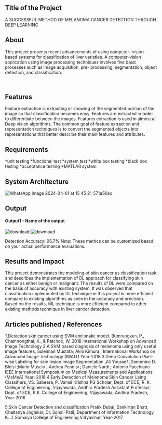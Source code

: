 ## Title of the Project
A SUCCESSFUL METHOD OF MELANOMA CANCER DETECTION THROUGH DEEP LEARNING​

## About
<!--Detailed Description about the project-->
This project presents recent advancements of using computer- vision based systems for classification of liver varieties. A computer-vision application using image processing techniques involves five basic processes such as image acquisition, pre- processing, segmentation, object detection, and classification. ​

​

## Features
Feature extraction is extracting or showing of the segmented portion of the image so that classification becomes easy. Features are extracted in order to differentiate between the images. Features extraction is used in almost all Deep vision algorithms. The common goal of feature extraction and representation techniques is to convert the segmented objects into representations that better describe their main features and attributes.


## Requirements
*unit testing
*functional test
*system test
*white box testing
*black box testing
*acceptance testing
*MATLAB system

## System Architecture
<!--Embed the system architecture diagram as shown below-->

![WhatsApp Image 2024-04-01 at 15 45 21_571a50ec](https://github.com/Stvaishu/Projectwork2/assets/115445011/cc4d48d3-63d4-4f88-b363-d54b9a108280)


## Output

<!--Embed the Output picture at respective places as shown below as shown below-->
#### Output1 - Name of the output
![download](https://github.com/Stvaishu/Projectwork2/assets/115445011/2d6cfc45-3d73-49ea-965f-e69b8aa4872b)
![download](https://github.com/Stvaishu/Projectwork2/assets/115445011/06b9bda7-ffe8-4f42-876b-fea0f4d6ff53)



Detection Accuracy: 96.7%
Note: These metrics can be customized based on your actual performance evaluations.


## Results and Impact
This project demonstrates the modeling of skin cancer as classification task and describes the implementation of DL approach for classifying skin cancer as either benign or malignant. The results of DL were compared on the basis of accuracy with existing system. It was observed that classification implemented by DL technique in this project is more efficient compare to existing algorithms as seen in the accuracy and precision. Based on the results, ML technique is more efficient compared to other existing methods technique in liver cancer detection.


## Articles published / References
1.Detection skin cancer using SVM and snake model. Bumrungkun, P., Chamnongthai, K., & Patchoo, W. 2018 International Workshop on Advanced Image Technology
2.A SVM based diagnosis of melanoma using only useful image features, Suleiman Mustafa; Akio Kimura , International Workshop on Advanced Image Technology (IWAIT) Year-2018
3.Deep Convolution Pixel-wise Labeling for skin lesion Image Segmentation ,Ali Youssef ;Domenico D. Bloisi ;Mario Muscio ; Andrea Pennisi ; Daniele Nardi ; Antonio Facchiano IEEE International Symposium on Medical Measurements and Applications (MeMeA) Year: 2018
4.Early Detection of Melanoma Skin Cancer Using Classifiers, VS. Sabeera, P. Vamsi Krishna PG Scholar, Dept. of ECE, R. K. College of Engineering, Vijayawada, Andhra Pradesh Assistant Professor, Dept. of ECE, R.K. College of Engineering,
Vijayawada, Andhra Pradesh, Year-2016

5.Skin Cancer Detection and classification Pratik Dubal, Sankirtan Bhatt, Chaitanya Joglekar, Dr. Sonali Patil, Department of Information Technology K. J. Somaiya College of Engineering Vidyavihar, Year-2017




